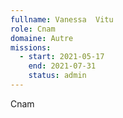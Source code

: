 ```yaml
---
fullname: Vanessa  Vitu
role: Cnam
domaine: Autre
missions:
  - start: 2021-05-17
    end: 2021-07-31
    status: admin
---
```

Cnam